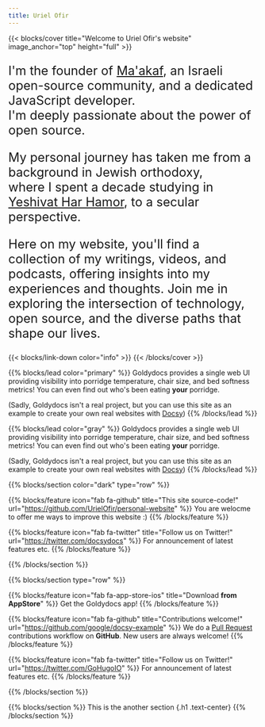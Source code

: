 ```yaml
---
title: Uriel Ofir
---
```


{{< blocks/cover title="Welcome to Uriel Ofir's website" image_anchor="top" height="full" >}}
<div style= "font-size:25px">

I'm the founder of [Ma'akaf](https://maakaf-landing-page.netlify.app/), an Israeli open-source community, and a dedicated JavaScript developer. <br> I'm deeply passionate about the power of open source.

My personal journey has taken me from a background in Jewish orthodoxy,<br> where I spent a decade studying in [Yeshivat Har Hamor](https://en.wikipedia.org/wiki/Har_Hamor), to a secular perspective.

Here on my website, you'll find a collection of my writings, videos, and podcasts, offering insights into my experiences and thoughts. Join me in exploring the intersection of technology, open source, and the diverse paths that shape our lives.
</div> 

{{< blocks/link-down color="info" >}}
{{< /blocks/cover >}}


{{% blocks/lead color="primary" %}}
Goldydocs provides a single web UI providing visibility into porridge
temperature, chair size, and bed softness metrics! You can even find out who's
been eating **your** porridge.

(Sadly, Goldydocs isn't a real project, but you can use this site as an example
to create your own real websites with [Docsy](https://docsy.dev))
{{% /blocks/lead %}}

{{% blocks/lead color="gray" %}}
Goldydocs provides a single web UI providing visibility into porridge
temperature, chair size, and bed softness metrics! You can even find out who's
been eating **your** porridge.

(Sadly, Goldydocs isn't a real project, but you can use this site as an example
to create your own real websites with [Docsy](https://docsy.dev))
{{% /blocks/lead %}}

{{% blocks/section color="dark" type="row" %}}


{{% blocks/feature icon="fab fa-github" title="This site source-code!" url="https://github.com/UrielOfir/personal-website" %}}
You are welocme to offer me ways to improve this website :)
{{% /blocks/feature %}}


{{% blocks/feature icon="fab fa-twitter" title="Follow us on Twitter!" url="https://twitter.com/docsydocs" %}}
For announcement of latest features etc.
{{% /blocks/feature %}}


{{% /blocks/section %}}


{{% blocks/section type="row" %}}

{{% blocks/feature icon="fab fa-app-store-ios" title="Download **from AppStore**" %}}
Get the Goldydocs app!
{{% /blocks/feature %}}

{{% blocks/feature icon="fab fa-github" title="Contributions welcome!"
    url="https://github.com/google/docsy-example" %}}
We do a [Pull Request](https://github.com/google/docsy-example/pulls)
contributions workflow on **GitHub**. New users are always welcome!
{{% /blocks/feature %}}

{{% blocks/feature icon="fab fa-twitter" title="Follow us on Twitter!"
    url="https://twitter.com/GoHugoIO" %}}
For announcement of latest features etc.
{{% /blocks/feature %}}

{{% /blocks/section %}}


{{% blocks/section %}}
This is the another section
{.h1 .text-center}
{{% /blocks/section %}}